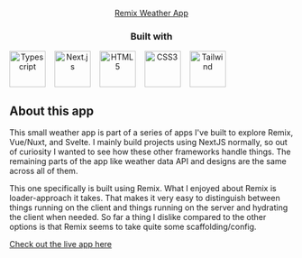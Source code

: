 <p align="center">
  <a href="">
    Remix Weather App
  </a>
  <div align="center">
    <h3>Built with</h3>
    <div style="display: grid; grid-template-columns: repeat(5, minmax(0, 64px)); gap: 1rem;">
      <img width="64px" height="64px" src="/public/company-logos/typescript-color.svg" alt="Typescript" />
      <img width="64px" height="64px" src="/public/company-logos/nextdotjs-color.svg" alt="Next.js" />
      <img width="64px" height="64px" src="/public/company-logos/html5-color.svg" alt="HTML5" />
      <img width="64px" height="64px" src="/public/company-logos/css3-color.svg" alt="CSS3" />
      <img width="64px" height="64px" src="/public/company-logos/tailwindcss-color.svg" alt="Tailwind" />
    </div>
  </div>
</p>

## About this app

This small weather app is part of a series of apps I've built to explore Remix, Vue/Nuxt, and Svelte. I mainly build projects using NextJS normally, so out of curiosity I wanted to see how these other frameworks handle things. The remaining parts of the app like weather data API and designs are the same across all of them.

This one specifically is built using Remix. What I enjoyed about Remix is loader-approach it takes. That makes it very easy to distinguish between things running on the client and things running on the server and hydrating the client when needed. So far a thing I dislike compared to the other options is that Remix seems to take quite some scaffolding/config.

<a href=''>Check out the live app here</a>
